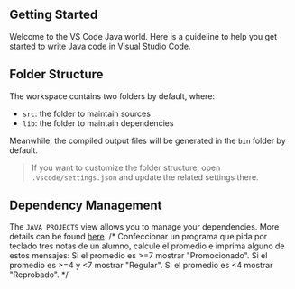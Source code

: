 ## Getting Started

Welcome to the VS Code Java world. Here is a guideline to help you get started to write Java code in Visual Studio Code.

## Folder Structure

The workspace contains two folders by default, where:

- `src`: the folder to maintain sources
- `lib`: the folder to maintain dependencies

Meanwhile, the compiled output files will be generated in the `bin` folder by default.

> If you want to customize the folder structure, open `.vscode/settings.json` and update the related settings there.

## Dependency Management

The `JAVA PROJECTS` view allows you to manage your dependencies. More details can be found [here](https://github.com/microsoft/vscode-java-dependency#manage-dependencies).
/*
Confeccionar un programa que pida por teclado tres notas de un alumno,
calcule el promedio e imprima alguno de estos mensajes:
Si el promedio es >=7 mostrar "Promocionado".
Si el promedio es >=4 y <7 mostrar "Regular".
Si el promedio es <4 mostrar "Reprobado".
*/